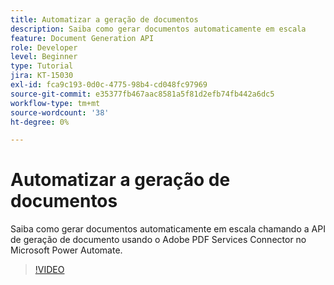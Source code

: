 ```yaml
---
title: Automatizar a geração de documentos
description: Saiba como gerar documentos automaticamente em escala
feature: Document Generation API
role: Developer
level: Beginner
type: Tutorial
jira: KT-15030
exl-id: fca9c193-0d0c-4775-98b4-cd048fc97969
source-git-commit: e35377fb467aac8581a5f81d2efb74fb442a6dc5
workflow-type: tm+mt
source-wordcount: '38'
ht-degree: 0%

---
```


# Automatizar a geração de documentos

Saiba como gerar documentos automaticamente em escala chamando a API de geração de documento usando o Adobe PDF Services Connector no Microsoft Power Automate.

>[!VIDEO](https://video.tv.adobe.com/v/3428227?hidetitle=true)
